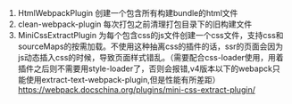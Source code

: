 1. HtmlWebpackPlugin 创建一个包含所有构建bundle的html文件
2. clean-webpack-plugin  每次打包之前清理打包目录下的旧构建文件
3. MiniCssExtractPlugin 为每个包含css的js文件创建一个css文件，支持css和sourceMaps的按需加载。不使用这种抽离css的插件的话，ssr的页面会因为js动态插入css的时候，导致页面样式错乱。（需要配合css-loader使用，用着插件之后则不需要用style-loader了，否则会报错,v4版本以下的webapck只能使用extract-text-webpack-plugin,但是性能有所差距）https://webpack.docschina.org/plugins/mini-css-extract-plugin/
